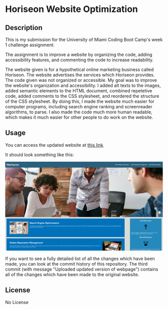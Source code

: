# Horiseon Website Optimization

## Description

This is my submission for the University of Miami Coding Boot Camp's week 1 challenge assignment.

The assignment is to improve a website by organizing the code, adding accessibility features, and commenting the code to increase readability.

The website given is for a hypothetical online marketing business called Horiseon. The website advertises the services which Horiseon provides. The code given was not organized or accessible. My goal was to improve the website's organization and accessibility. I added alt texts to the images, added semantic elements to the HTML document, combined repetetive code, added comments to the CSS stylesheet, and reordered the structure of the CSS stylesheet. By doing this, I made the website much easier for computer programs, including search engine ranking and screenreader algorithms, to parse. I also made the code much more human readable, which makes it much easier for other people to do work on the website.

## Usage

You can access the updated website at [this link](https://jaredschips.github.io/horiseon-website-optimization/).

It should look something like this:

![A screenshot of the website](assets/images/website-screenshot.png)

If you want to see a fully detailed list of all the changes which have been made, you can look at the commit history of this repository. The third commit (with message "Uploaded updated version of webpage") contains all of the changes which have been made to the original website.

## License

No License
